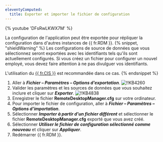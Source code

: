 ```yaml
---
eleventyComputed:
  title: Exporter et importer le fichier de configuration
---
```

{% youtube 'DFsRwLKWX7M' %}

La configuration de l'application peut être exportée pour répliquer la configuration dans d'autres instances de {{ fr.RDM }}.
{% snippet, "shieldWarning" %}
Les configurations de source de données que vous sélectionnez seront exportées avec les identifiants tels qu'ils sont actuellement configurés. Si vous créez un fichier pour configurer un nouvel employé, vous devez faire attention à ne pas divulguer vos identifiants.

L'utilisation du [{{ fr.CIS }}](/rdm/windows/installation/client/custom-installer-service/) est recommandée dans ce cas.
{% endsnippet %}

1. Aller à ***Fichier – Paramètres – Options d'exportation***.
![!!KB4260](https://cdnweb.devolutions.net/docs/docs_en_kb_KB4260.png)
1. Valider les paramètres et les sources de données que vous souhaitez inclure et cliquer sur ***Exporter***.
![!!KB4838](https://cdnweb.devolutions.net/docs/docs_en_kb_KB4838.png)
1. Enregistrer le fichier **RemoteDesktopManager.cfg** sur votre ordinateur.
1. Pour importer le fichier de configuration, aller à ***Fichier – Paramètres – Options d'importation***.
1. Sélectionner ***Importer à partir d'un fichier différent*** et sélectionner le fichier **RemoteDesktopManager.cfg** exporté que vous avez créé.
1. Sélectionner ***Utiliser le fichier de configuration sélectionné comme nouveau*** et cliquer sur ***Appliquer***.
1. Redémarrer {{ fr.RDM }}.
